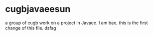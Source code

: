 # cugbjavaeesun
a group of cugb work on a project in Javaee.
I am bao, this is the first change of this file.
dsfsg

